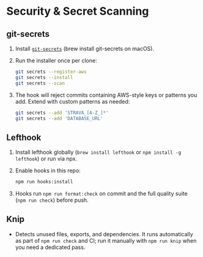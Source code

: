 # Security & Secret Scanning

## git-secrets

1. Install [`git-secrets`](https://github.com/awslabs/git-secrets) (brew install git-secrets on macOS).
2. Run the installer once per clone:

   ```bash
   git secrets --register-aws
   git secrets --install
   git secrets --scan
   ```

3. The hook will reject commits containing AWS-style keys or patterns you add. Extend with custom patterns as needed:

   ```bash
   git secrets --add 'STRAVA_[A-Z_]*'
   git secrets --add 'DATABASE_URL'
   ```

## Lefthook

1. Install lefthook globally (`brew install lefthook` or `npm install -g lefthook`) or run via npx.
2. Enable hooks in this repo:

   ```bash
   npm run hooks:install
   ```

3. Hooks run `npm run format:check` on commit and the full quality suite (`npm run check`) before push.

## Knip

- Detects unused files, exports, and dependencies. It runs automatically as part of `npm run check` and CI; run it manually with `npm run knip` when you need a dedicated pass.
